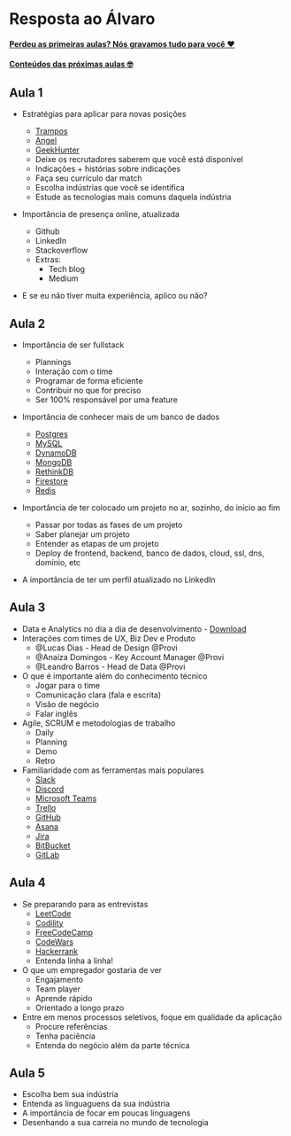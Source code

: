 # Resposta ao Álvaro

#### [Perdeu as primeiras aulas? Nós gravamos tudo para você ❤️](https://www.youtube.com/playlist?list=PLE-tCpjugFWrwZ-heBh-NHVGim_2a_u1U)

#### [Conteúdos das próximas aulas 🤓](https://firebasestorage.googleapis.com/v0/b/provi-public/o/Resposta%20pro%20A%CC%81lvaro.pdf?alt=media&token=170ca7bb-96c7-4c24-b032-6ee1c74f9586)

## Aula 1

- Estratégias para aplicar para novas posições

  - [Trampos](https://trampos.co/)
  - [Angel](https://angel.co/)
  - [GeekHunter](https://www.geekhunter.com.br/)
  - Deixe os recrutadores saberem que você está disponível
  - Indicações + histórias sobre indicações
  - Faça seu currículo dar match
  - Escolha indústrias que você se identifica
  - Estude as tecnologias mais comuns daquela indústria

- Importância de presença online, atualizada
  - Github
  - LinkedIn
  - Stackoverflow
  - Extras:
    - Tech blog
    - Medium
- E se eu não tiver muita experiência, aplico ou não?

## Aula 2

- Importância de ser fullstack

  - Plannings
  - Interação com o time
  - Programar de forma eficiente
  - Contribuir no que for preciso
  - Ser 100% responsável por uma feature

- Importância de conhecer mais de um banco de dados

  - [Postgres](https://www.postgresql.org/)
  - [MySQL](https://www.mysql.com/)
  - [DynamoDB](https://aws.amazon.com/dynamodb/)
  - [MongoDB](https://www.mongodb.com/cloud)
  - [RethinkDB](https://rethinkdb.com/)
  - [Firestore](https://firebase.google.com/docs/firestore)
  - [Redis](https://redis.io/)

- Importância de ter colocado um projeto no ar, sozinho, do início ao fim

  - Passar por todas as fases de um projeto
  - Saber planejar um projeto
  - Entender as etapas de um projeto
  - Deploy de frontend, backend, banco de dados, cloud, ssl, dns, domínio, etc

- A importância de ter um perfil atualizado no LinkedIn

## Aula 3

- Data e Analytics no dia a dia de desenvolvimento - [Download](https://firebasestorage.googleapis.com/v0/b/provi-public/o/Analytics%20e%20Desenvolvimento.pdf?alt=media)
- Interações com times de UX, Biz Dev e Produto
  - @Lucas Dias - Head de Design @Provi
  - @Anaíza Domingos - Key Account Manager @Provi
  - @Leandro Barros - Head de Data @Provi
- O que é importante além do conhecimento técnico
  - Jogar para o time
  - Comunicação clara (fala e escrita)
  - Visão de negócio
  - Falar inglês
- Agile, SCRUM e metodologias de trabalho
  - Daily
  - Planning
  - Demo
  - Retro
- Familiaridade com as ferramentas mais populares
  - [Slack](https://slack.com/intl/en-br/)
  - [Discord](https://discordapp.com/)
  - [Microsoft Teams](https://teamsdemo.office.com/)
  - [Trello](https://trello.com/)
  - [GitHub](https://github.com/)
  - [Asana](https://asana.com/)
  - [Jira](https://www.atlassian.com/software/jira)
  - [BitBucket](https://bitbucket.org/)
  - [GitLab](https://about.gitlab.com/)

## Aula 4

- Se preparando para as entrevistas
  - [LeetCode](https://leetcode.com/)
  - [Codility](https://www.codility.com/)
  - [FreeCodeCamp](https://www.freecodecamp.org/learn)
  - [CodeWars](https://www.codewars.com/)
  - [Hackerrank](https://www.hackerrank.com/)
  - Entenda linha a linha!
- O que um empregador gostaria de ver
  - Engajamento
  - Team player
  - Aprende rápido
  - Orientado a longo prazo
- Entre em menos processos seletivos, foque em qualidade da aplicação
  - Procure referências
  - Tenha paciência
  - Entenda do negócio além da parte técnica

## Aula 5

- Escolha bem sua indústria
- Entenda as linguaguens da sua indústria
- A importância de focar em poucas linguagens
- Desenhando a sua carreia no mundo de tecnologia
